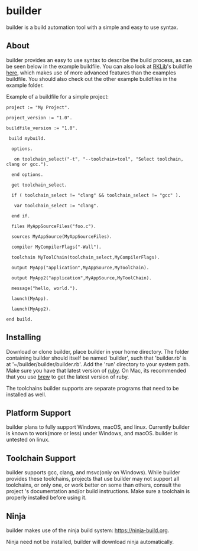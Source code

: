 # builder

builder is a build automation tool with a simple and easy to use syntax.

## About

builder provides an easy to use syntax to describe the build process, as can be seen below in the example buildfile. You can also look at [RKLib][1]'s buildfile [here][2], which makes use of more advanced features than the examples buildfile. You should also check out the other example buildfiles in the example folder.

 [1]:https://github.com/JHG777000/RKLib
 [2]:https://github.com/JHG777000/RKLib/blob/master/buildfile

 Example of a buildfile for a simple project: 
	
	project := "My Project".

	project_version := "1.0".

	buildfile_version := "1.0".

	 build mybuild.

 	  options.

  	   on toolchain_select("-t", "--toolchain=tool", "Select toolchain, clang or gcc.").

 	  end options.

 	  get toolchain_select.
 
 	  if ( toolchain_select != "clang" && toolchain_select != "gcc" ).

  	   var toolchain_select := "clang".

 	  end if.

	  files MyAppSourceFiles("foo.c").

 	  sources MyAppSource(MyAppSourceFiles).

 	  compiler MyCompilerFlags("-Wall").

 	  toolchain MyToolChain(toolchain_select,MyCompilerFlags).

 	  output MyApp("application",MyAppSource,MyToolChain).

 	  output MyApp2("application",MyAppSource,MyToolChain).

 	  message("hello, world.").
	
 	  launch(MyApp).

 	  launch(MyApp2).

	end build.



## Installing 

Download or clone builder, place builder in your home directory. The folder containing builder should itself be named 'builder', such that 'builder.rb' is at '~/builder/builder/builder.rb'. Add the 'run' directory to your system path. Make sure you have that latest version of [ruby][3]. On Mac, its recommended that you use [brew][4] to get the latest version of ruby.

 [3]:https://www.ruby-lang.org/en/
 [4]:https://brew.sh
 
The toolchains builder supports are separate programs that need to be installed as well.
 
## Platform Support

builder plans to fully support Windows, macOS, and linux. Currently builder is known to work(more or less) under Windows, and macOS. builder is untested on linux.

## Toolchain Support

builder supports gcc, clang, and msvc(only on Windows). While builder provides these toolchains, projects that use builder may not support all toolchains, or only one, or work better on some than others, consult the project 's documentation and/or build instructions. Make sure a toolchain is properly installed before using it.

## Ninja

builder makes use of the ninja build system: https://ninja-build.org. 

Ninja need not be installed, builder will download ninja automatically.
